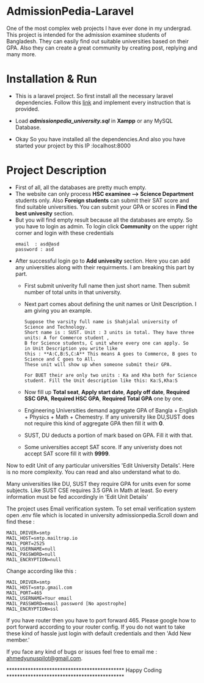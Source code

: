 # AdmissionPedia-Laravel
One of the most complex web projects I have ever done in my undergrad. This project is intended for the admission examinee students of Bangladesh.
They can easily find out suitable universities based on their GPA. Also they can create a great community by creating post, replying and many more.

# Installation & Run

 - This is a laravel project. So first install all the necessary laravel dependencies. Follow this [link](https://github.com/Yunus0or1/Guidelines-How_TO/blob/master/Laravel%20Basic%20Installation%20.md) and implement every instruction that is provided.

 - Load ***admissionpedia_university.sql*** in **Xampp** or any MySQL Database.
 - Okay So you have installed all the dependencies.And also you have started your project by this IP :localhost:8000 

# Project Description

 - First of all, all the databases are pretty much empty. 
 - The website can only process **HSC examinee --> Science Department** students only. Also **Foreign students** can submit their SAT score and find suitable universities. You can submit your GPA or scores in **Find the best univesity** section.
 - But you will find empty result because all the databases are empty. So you have to login as admin. To login click **Community** on the upper right corner and  login with these credentials
   ```
   email  : asd@asd   
   password : asd
   ```
 - After successful login go to **Add univesity** section. Here you can add any universities along with their requirments. I am breaking this part by part.
   - First submit univerity full name then just short name. Then submit number of total units in that university.
   - Next part comes about defining the unit names or Unit Description. I am giving you an example.
     ```
     Suppose the varsity full name is Shahjalal university of Science and Technology. 
     Short name is : SUST. Unit : 3 units in total. They have three units: A for Commerce student ,
     B for Science students, C unit where every one can apply. So  in Unit Description you write like 
     this : **A:C,B:S,C:A** This means A goes to Commerce, B goes to Science and C goes to All. 
     These unit will show up when someone submit their GPA. 
     ```
     ```
     For BUET their are only two units : Ka and Kha both for Science student. Fill the Unit description like this: Ka:S,Kha:S 
     ```

    - Now fill up **Total seat**, **Apply start date**, **Apply off date**,  **Required SSC GPA**,  **Required HSC GPA**, **Required Total GPA** one by one.
    - Engineering Universities demand aggregate GPA of Bangla + English + Physics + Math + Chemestry. If any university like DU,SUST does not require this kind of aggregate GPA then fill it with **0**.
    - SUST, DU deducts a portion of mark based on GPA. Fill it with that. 
    - Some universities accept SAT score. If any univeristy does not accept SAT score fill it with **9999**.


Now to edit Unit of any particular universities 'Edit University Details'. Here is no more complexity.
You can read and also understand what to do. 

Many universities like DU, SUST they require GPA for units even for some subjects. Like SUST CSE requires
3.5 GPA in Math at least. So every information must be fed accordingly in 'Edit Unit Details'


The project uses Email verification system. To set email verification system open .env file which is located in 
university admissionpedia.Scroll down and find these :

	MAIL_DRIVER=smtp
	MAIL_HOST=smtp.mailtrap.io
	MAIL_PORT=2525
	MAIL_USERNAME=null
	MAIL_PASSWORD=null
	MAIL_ENCRYPTION=null

	
Change according like this : 

	MAIL_DRIVER=smtp
	MAIL_HOST=smtp.gmail.com
	MAIL_PORT=465
	MAIL_USERNAME=Your email
	MAIL_PASSWORD=email password [No apostrophe]
	MAIL_ENCRYPTION=ssl
	
If you have router then you have to port forward 465. Please google how to port forward according to your router config. If you do not want to take these kind of hassle just login with default credentials and then 
'Add New member.'



If you face any kind of bugs or issues feel free to email me : ahmedyunuspilot@gmail.com.

******************************************** Happy Coding ********************************************




	
	
	
